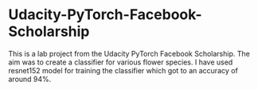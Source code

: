 # Udacity-PyTorch-Facebook-Scholarship
This is a lab project from the Udacity PyTorch Facebook Scholarship. 
The aim was to create a classifier for various flower species.
I have used resnet152 model for training the classifier which got to an accuracy of around 94%.
